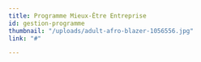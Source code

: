 ```yaml
---
title: Programme Mieux-Être Entreprise
id: gestion-programme
thumbnail: "/uploads/adult-afro-blazer-1056556.jpg"
link: "#"

---
```

